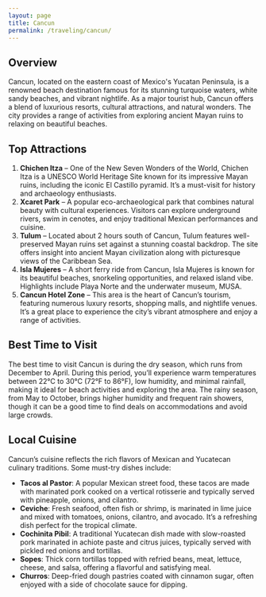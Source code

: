 ```yaml
---
layout: page
title: Cancun
permalink: /traveling/cancun/
---
```

<style>
.page-header {
    background-image: url('https://github.com/user-attachments/assets/d0e2655f-103e-4e89-a2fb-6b9aefa816de');
    background-size: cover; /* Ensures the image covers the entire header */
    background-position: center; /* Centers the image */
    height: 300px; /* Adjust the height as necessary */
    display: flex;
    align-items: center;
    justify-content: center;
    color: white; /* Adjust text color */
    text-shadow: 2px 2px 4px rgba(0, 0, 0, 0.7); /* Optional shadow for text readability */
}
</style>
## Overview
Cancun, located on the eastern coast of Mexico's Yucatan Peninsula, is a renowned beach destination famous for its stunning turquoise waters, white sandy beaches, and vibrant nightlife. As a major tourist hub, Cancun offers a blend of luxurious resorts, cultural attractions, and natural wonders. The city provides a range of activities from exploring ancient Mayan ruins to relaxing on beautiful beaches.

## Top Attractions
1. **Chichen Itza** – One of the New Seven Wonders of the World, Chichen Itza is a UNESCO World Heritage Site known for its impressive Mayan ruins, including the iconic El Castillo pyramid. It’s a must-visit for history and archaeology enthusiasts.
2. **Xcaret Park** – A popular eco-archaeological park that combines natural beauty with cultural experiences. Visitors can explore underground rivers, swim in cenotes, and enjoy traditional Mexican performances and cuisine.
3. **Tulum** – Located about 2 hours south of Cancun, Tulum features well-preserved Mayan ruins set against a stunning coastal backdrop. The site offers insight into ancient Mayan civilization along with picturesque views of the Caribbean Sea.
4. **Isla Mujeres** – A short ferry ride from Cancun, Isla Mujeres is known for its beautiful beaches, snorkeling opportunities, and relaxed island vibe. Highlights include Playa Norte and the underwater museum, MUSA.
5. **Cancun Hotel Zone** – This area is the heart of Cancun’s tourism, featuring numerous luxury resorts, shopping malls, and nightlife venues. It’s a great place to experience the city’s vibrant atmosphere and enjoy a range of activities.

## Best Time to Visit
The best time to visit Cancun is during the dry season, which runs from December to April. During this period, you’ll experience warm temperatures between 22°C to 30°C (72°F to 86°F), low humidity, and minimal rainfall, making it ideal for beach activities and exploring the area. The rainy season, from May to October, brings higher humidity and frequent rain showers, though it can be a good time to find deals on accommodations and avoid large crowds.

## Local Cuisine
Cancun’s cuisine reflects the rich flavors of Mexican and Yucatecan culinary traditions. Some must-try dishes include:

- **Tacos al Pastor**: A popular Mexican street food, these tacos are made with marinated pork cooked on a vertical rotisserie and typically served with pineapple, onions, and cilantro.
- **Ceviche**: Fresh seafood, often fish or shrimp, is marinated in lime juice and mixed with tomatoes, onions, cilantro, and avocado. It’s a refreshing dish perfect for the tropical climate.
- **Cochinita Pibil**: A traditional Yucatecan dish made with slow-roasted pork marinated in achiote paste and citrus juices, typically served with pickled red onions and tortillas.
- **Sopes**: Thick corn tortillas topped with refried beans, meat, lettuce, cheese, and salsa, offering a flavorful and satisfying meal.
- **Churros**: Deep-fried dough pastries coated with cinnamon sugar, often enjoyed with a side of chocolate sauce for dipping.

